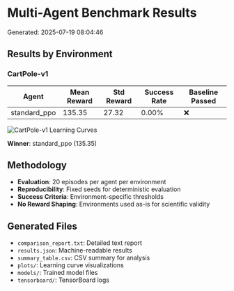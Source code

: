 # Multi-Agent Benchmark Results

Generated: 2025-07-19 08:04:46

## Results by Environment

### CartPole-v1

| Agent | Mean Reward | Std Reward | Success Rate | Baseline Passed |
|-------|-------------|------------|--------------|----------------|
| standard_ppo | 135.35 | 27.32 | 0.00% | ❌ |

![CartPole-v1 Learning Curves](plots/CartPole-v1_comparison.png)

**Winner**: standard_ppo (135.35)

## Methodology

- **Evaluation**: 20 episodes per agent per environment
- **Reproducibility**: Fixed seeds for deterministic evaluation
- **Success Criteria**: Environment-specific thresholds
- **No Reward Shaping**: Environments used as-is for scientific validity

## Generated Files

- `comparison_report.txt`: Detailed text report
- `results.json`: Machine-readable results
- `summary_table.csv`: CSV summary for analysis
- `plots/`: Learning curve visualizations
- `models/`: Trained model files
- `tensorboard/`: TensorBoard logs
